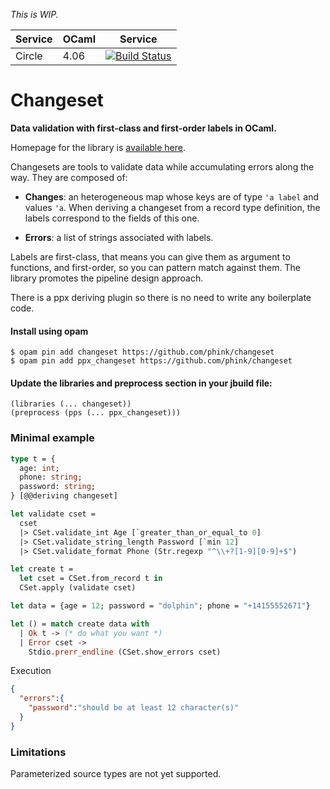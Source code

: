 *This is WIP.*

| Service | OCaml | Service |
| ------- | ----- | ------- |
| Circle  | 4.06  |[![Build Status](https://circleci.com/gh/phink/changeset/tree/develop.svg?style=svg)](https://circleci.com/gh/phink/changeset/tree/develop) |

# Changeset

**Data validation with first-class and first-order labels in OCaml.**

Homepage for the library is
[available here](https://phink.github.io/changeset/changeset/index.html).

Changesets are tools to validate data while accumulating errors along the way.
They are composed of:

- **Changes**: an heterogeneous map whose keys are of type `'a label` and
values `'a`.
When deriving a changeset from a record type definition, the labels
correspond to the fields of this one.

- **Errors**: a list of strings associated with labels.

Labels are first-class, that means you can give them as argument to functions,
and first-order, so you can pattern match against them. The library
promotes the pipeline design approach.

There is a ppx deriving plugin so there is no need to write any
boilerplate code.

#### Install using opam
```
$ opam pin add changeset https://github.com/phink/changeset
$ opam pin add ppx_changeset https://github.com/phink/changeset
```

#### Update the libraries and preprocess section in your jbuild file:

```
(libraries (... changeset))
(preprocess (pps (... ppx_changeset)))
```

### Minimal example

```ocaml
type t = {
  age: int;
  phone: string;
  password: string;
} [@@deriving changeset]

let validate cset =
  cset
  |> CSet.validate_int Age [`greater_than_or_equal_to 0]
  |> CSet.validate_string_length Password [`min 12]
  |> CSet.validate_format Phone (Str.regexp "^\\+?[1-9][0-9]+$")

let create t =
  let cset = CSet.from_record t in
  CSet.apply (validate cset)

let data = {age = 12; password = "dolphin"; phone = "+14155552671"}

let () = match create data with
  | Ok t -> (* do what you want *)
  | Error cset ->
    Stdio.prerr_endline (CSet.show_errors cset)
```

Execution

```json
{
  "errors":{
    "password":"should be at least 12 character(s)"
  }
}
```

### Limitations

Parameterized source types are not yet supported.
